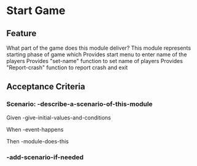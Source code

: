 # Start Game

## Feature

What part of the game does this module deliver?
This module represents starting phase of game which
Provides start menu to enter name of the players
Provides "set-name" function to set name of players
Provides "Report-crash" function to report crash and exit

## Acceptance Criteria

### Scenario: -describe-a-scenario-of-this-module

  Given -give-initial-values-and-conditions

  When -event-happens

  Then -module-does-this

### -add-scenario-if-needed
